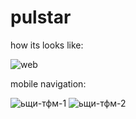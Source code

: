 # pulstar
how its looks like:

![web](https://user-images.githubusercontent.com/108069895/187082626-d4e03d05-355e-4a29-9f6d-c3941977f525.PNG)

mobile navigation:

![ьщи-тфм-1](https://user-images.githubusercontent.com/108069895/187082638-dae42780-f602-4481-bf90-72de59a6b027.PNG)
![ьщи-тфм-2](https://user-images.githubusercontent.com/108069895/187082643-c953b5bc-48ca-4d6d-bbc1-b2497aa27c04.PNG)
